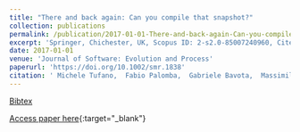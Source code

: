 ```yaml
---
title: "There and back again: Can you compile that snapshot?"
collection: publications
permalink: /publication/2017-01-01-There-and-back-again-Can-you-compile-that-snapshot
excerpt: 'Springer, Chichester, UK, Scopus ID: 2-s2.0-85007240960, Cited by: 22'
date: 2017-01-01
venue: 'Journal of Software: Evolution and Process'
paperurl: 'https://doi.org/10.1002/smr.1838'
citation: ' Michele Tufano,  Fabio Palomba,  Gabriele Bavota,  Massimiliano Di,  Rocco Oliveto,  Andrea De,  Denys Poshyvanyk, &quot;There and back again: Can you compile that snapshot?.&quot; Journal of Software: Evolution and Process, 2017.'
---
```

[Bibtex](https://dblp.org/rec/bib/journals/smr/TufanoPBPOLP17)

[Access paper here](https://doi.org/10.1002/smr.1838){:target="_blank"}
